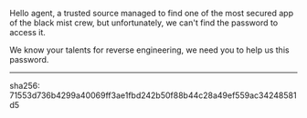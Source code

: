 Hello agent, a trusted source managed to find one of the most secured app of the black mist crew, but unfortunately, we can't find the password to access it.

We know your talents for reverse engineering, we need you to help us this password.

--------------------------

sha256: 71553d736b4299a40069ff3ae1fbd242b50f88b44c28a49ef559ac34248581d5
